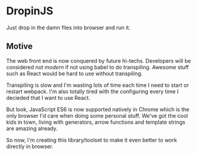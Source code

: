 DropinJS
========

Just drop in the damn files into browser and run it.

Motive
------

The web front end is now conquered by future hi-techs. Developers will be considered *not modern* if not
using babel to do transpiling. Awesome stuff such as React would be hard to use without transpiling.

Transpiling is slow and I'm wasting lots of time each time I need to start or restart webpack. I'm also
totally tired with the configuring every time I decieded that I want to use React.

But look, JavaScript ES6 is now supported natively in Chrome which is the only browser I'd care when doing
some personal stuff. We've got the cool kids in town, living with generators, arrow functions and template
strings are amazing already.

So now, I'm creating this library/toolset to make it even better to work directly in browser.
